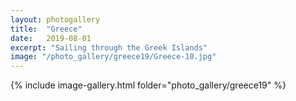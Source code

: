 ```yaml
---
layout: photogallery
title:  "Greece"
date:   2019-08-01
excerpt: "Sailing through the Greek Islands"
image: "/photo_gallery/greece19/Greece-10.jpg"
---
```

<!-- ## Berlin Over The Years -->
{% include image-gallery.html folder="photo_gallery/greece19" %}
